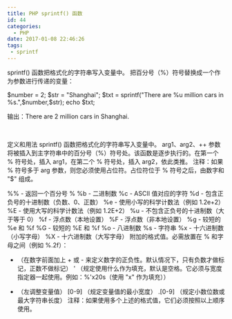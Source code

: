 ```yaml
---
title: PHP sprintf() 函数
id: 44
categories:
  - PHP
date: 2017-01-08 22:46:26
tags:
 - sprintf
---
```

sprintf() 函数把格式化的字符串写入变量中。
把百分号（%）符号替换成一个作为参数进行传递的变量：
<!--more-->
$number = 2;
$str = "Shanghai";
$txt = sprintf("There are %u million cars in %s.",$number,$str);
echo $txt;

输出：There are 2 million cars in Shanghai.

&nbsp;

定义和用法
sprintf() 函数把格式化的字符串写入变量中。
arg1、arg2、++ 参数将被插入到主字符串中的百分号（%）符号处。该函数是逐步执行的。在第一个 % 符号处，插入 arg1，在第二个 % 符号处，插入 arg2，依此类推。
注释：如果 % 符号多于 arg 参数，则您必须使用占位符。占位符位于 % 符号之后，由数字和 "\$" 组成。

%% - 返回一个百分号 %
%b - 二进制数
%c - ASCII 值对应的字符
%d - 包含正负号的十进制数（负数、0、正数）
%e - 使用小写的科学计数法（例如 1.2e+2）
%E - 使用大写的科学计数法（例如 1.2E+2）
%u - 不包含正负号的十进制数（大于等于 0）
%f - 浮点数（本地设置）
%F - 浮点数（非本地设置）
%g - 较短的 %e 和 %f
%G - 较短的 %E 和 %f
%o - 八进制数
%s - 字符串
%x - 十六进制数（小写字母）
%X - 十六进制数（大写字母）
附加的格式值。必需放置在 % 和字母之间（例如 %.2f）：
+ （在数字前面加上 + 或 - 来定义数字的正负性。默认情况下，只有负数才做标记，正数不做标记）
' （规定使用什么作为填充，默认是空格。它必须与宽度指定器一起使用。例如：%'x20s（使用 "x" 作为填充））
- （左调整变量值）
[0-9] （规定变量值的最小宽度）
.[0-9] （规定小数位数或最大字符串长度）
注释：如果使用多个上述的格式值，它们必须按照以上顺序使用。